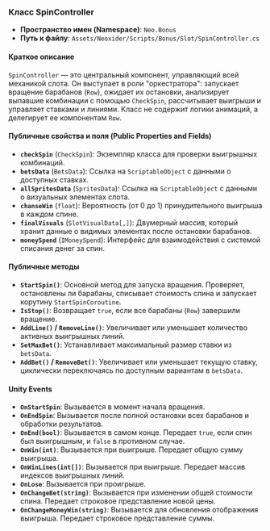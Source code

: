 ﻿### Класс SpinController

- **Пространство имен (Namespace)**: `Neo.Bonus`
- **Путь к файлу**: `Assets/Neoxider/Scripts/Bonus/Slot/SpinController.cs`

#### Краткое описание
`SpinController` — это центральный компонент, управляющий всей механикой слота. Он выступает в роли "оркестратора": запускает вращение барабанов (`Row`), ожидает их остановки, анализирует выпавшие комбинации с помощью `CheckSpin`, рассчитывает выигрыши и управляет ставками и линиями. Класс не содержит логики анимаций, а делегирует ее компонентам `Row`.

#### Публичные свойства и поля (Public Properties and Fields)
- **`checkSpin`** (`CheckSpin`): Экземпляр класса для проверки выигрышных комбинаций.
- **`betsData`** (`BetsData`): Ссылка на `ScriptableObject` с данными о доступных ставках.
- **`allSpritesData`** (`SpritesData`): Ссылка на `ScriptableObject` с данными о визуальных элементах слота.
- **`chanseWin`** (`float`): Вероятность (от 0 до 1) принудительного выигрыша в каждом спине.
- **`finalVisuals`** (`SlotVisualData[,]`): Двумерный массив, который хранит данные о видимых элементах после остановки барабанов.
- **`moneySpend`** (`IMoneySpend`): Интерфейс для взаимодействия с системой списания денег за спин.

#### Публичные методы
- **`StartSpin()`**: Основной метод для запуска вращения. Проверяет, остановлены ли барабаны, списывает стоимость спина и запускает корутину `StartSpinCoroutine`.
- **`IsStop()`**: Возвращает `true`, если все барабаны (`Row`) завершили вращение.
- **`AddLine()` / `RemoveLine()`**: Увеличивает или уменьшает количество активных выигрышных линий.
- **`SetMaxBet()`**: Устанавливает максимальный размер ставки из `betsData`.
- **`AddBet()` / `RemoveBet()`**: Увеличивает или уменьшает текущую ставку, циклически переключаясь по доступным вариантам в `betsData`.

#### Unity Events
- **`OnStartSpin`**: Вызывается в момент начала вращения.
- **`OnEndSpin`**: Вызывается после полной остановки всех барабанов и обработки результатов.
- **`OnEnd(bool)`**: Вызывается в самом конце. Передает `true`, если спин был выигрышным, и `false` в противном случае.
- **`OnWin(int)`**: Вызывается при выигрыше. Передает общую сумму выигрыша.
- **`OnWinLines(int[])`**: Вызывается при выигрыше. Передает массив индексов выигрышных линий.
- **`OnLose`**: Вызывается при проигрыше.
- **`OnChangeBet(string)`**: Вызывается при изменении общей стоимости спина. Передает строковое представление новой цены.
- **`OnChangeMoneyWin(string)`**: Вызывается для обновления отображения выигрыша. Передает строковое представление суммы.
